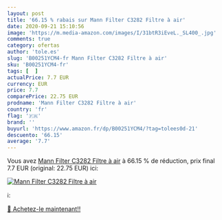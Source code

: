 ```yaml
---
layout: post
title: '66.15 % rabais sur Mann Filter C3282 Filtre à air'
date: 2020-09-21 15:10:56
image: 'https://m.media-amazon.com/images/I/31btR3iEveL._SL400_.jpg'
comments: true
category: ofertas
author: 'tole.es'
slug: 'B00251YCM4-fr Mann Filter C3282 Filtre à air'
sku: 'B00251YCM4-fr'
tags: [  ]
actualPrice: 7.7 EUR
currency: EUR
price: 7.7
comparePrice: 22.75 EUR
prodname: 'Mann Filter C3282 Filtre à air'
country: 'fr'
flag: '🇫🇷'
brand: ''
buyurl: 'https://www.amazon.fr/dp/B00251YCM4/?tag=tolees0d-21'
descuento: '66.15'
average: '7.7'
---
```


Vous avez [Mann Filter C3282 Filtre à air](https://www.amazon.fr/dp/B00251YCM4/?tag=tolees0d-21)  à  66.15 % de réduction, prix final  7.7 EUR (original: 22.75 EUR) ici:

[![Mann Filter C3282 Filtre à air](https://m.media-amazon.com/images/I/31btR3iEveL._SL400_.jpg)](https://www.amazon.fr/dp/B00251YCM4/?tag=tolees0d-21)

ℹ️:


[🛒 Achetez-le maintenant!!](https://www.amazon.fr/dp/B00251YCM4/?tag=tolees0d-21)
